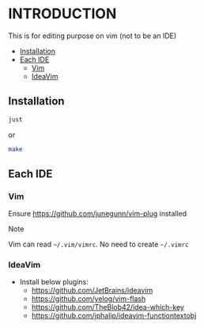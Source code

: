 # INTRODUCTION

This is for editing purpose on vim (not to be an IDE)

<!-- START doctoc generated TOC please keep comment here to allow auto update -->
<!-- DON'T EDIT THIS SECTION, INSTEAD RE-RUN doctoc TO UPDATE -->

- [Installation](#installation)
- [Each IDE](#each-ide)
  - [Vim](#vim)
  - [IdeaVim](#ideavim)

<!-- END doctoc generated TOC please keep comment here to allow auto update -->

## Installation

```sh
just
```

or

```sh
make
```

## Each IDE

### Vim

Ensure <https://github.com/junegunn/vim-plug> installed

> [!NOTE]
> Vim can read `~/.vim/vimrc`. No need to create `~/.vimrc`

### IdeaVim

- Install below plugins:
  - <https://github.com/JetBrains/ideavim>
  - <https://github.com/yelog/vim-flash>
  - <https://github.com/TheBlob42/idea-which-key>
  - <https://github.com/jphalip/ideavim-functiontextobj>
